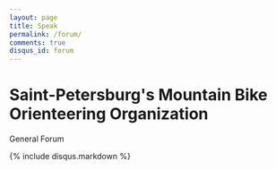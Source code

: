 ```yaml
---
layout: page
title: Speak
permalink: /forum/
comments: true
disqus_id: forum
---
```


Saint-Petersburg's Mountain Bike Orienteering Organization
==================

General Forum

{% include disqus.markdown %}

